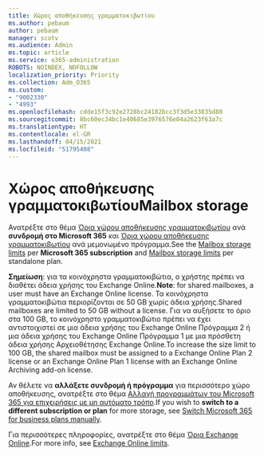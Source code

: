 ```yaml
---
title: Χώρος αποθήκευσης γραμματοκιβωτίου
ms.author: pebaum
author: pebaum
manager: scotv
ms.audience: Admin
ms.topic: article
ms.service: o365-administration
ROBOTS: NOINDEX, NOFOLLOW
localization_priority: Priority
ms.collection: Adm_O365
ms.custom:
- "9002330"
- "4993"
ms.openlocfilehash: cdde15f3c92e2728bc24182bcc3f3d5e33835d80
ms.sourcegitcommit: 8bc60ec34bc1e40685e3976576e04a2623f63a7c
ms.translationtype: HT
ms.contentlocale: el-GR
ms.lasthandoff: 04/15/2021
ms.locfileid: "51795408"
---
```

# <a name="mailbox-storage"></a><span data-ttu-id="8371e-102">Χώρος αποθήκευσης γραμματοκιβωτίου</span><span class="sxs-lookup"><span data-stu-id="8371e-102">Mailbox storage</span></span>

<span data-ttu-id="8371e-103">Ανατρέξτε στο θέμα [Όρια χώρου αποθήκευσης γραμματοκιβωτίου](https://docs.microsoft.com/office365/servicedescriptions/exchange-online-service-description/exchange-online-limits#mailbox-storage-limits) ανά **συνδρομή στο Microsoft 365** και [Όρια χώρου αποθήκευσης γραμματοκιβωτίου](https://docs.microsoft.com/office365/servicedescriptions/exchange-online-service-description/exchange-online-limits#storage-limits-across-standalone-plans) ανά μεμονωμένο πρόγραμμα.</span><span class="sxs-lookup"><span data-stu-id="8371e-103">See the [Mailbox storage limits](https://docs.microsoft.com/office365/servicedescriptions/exchange-online-service-description/exchange-online-limits#mailbox-storage-limits) per **Microsoft 365 subscription** and [Mailbox storage limits](https://docs.microsoft.com/office365/servicedescriptions/exchange-online-service-description/exchange-online-limits#storage-limits-across-standalone-plans) per standalone plan.</span></span> 

<span data-ttu-id="8371e-104">**Σημείωση**: για τα κοινόχρηστα γραμματοκιβώτια, ο χρήστης πρέπει να διαθέτει άδεια χρήσης του Exchange Online.</span><span class="sxs-lookup"><span data-stu-id="8371e-104">**Note**: for shared mailboxes, a user must have an Exchange Online license.</span></span> <span data-ttu-id="8371e-105">Τα κοινόχρηστα γραμματοκιβώτια περιορίζονται σε 50 GB χωρίς άδεια χρήσης.</span><span class="sxs-lookup"><span data-stu-id="8371e-105">Shared mailboxes are limited to 50 GB without a license.</span></span> <span data-ttu-id="8371e-106">Για να αυξήσετε το όριο στα 100 GB, το κοινόχρηστο γραμματοκιβώτιο πρέπει να έχει αντιστοιχιστεί σε μια άδεια χρήσης του Exchange Online Πρόγραμμα 2 ή μια άδεια χρήσης του Exchange Online Πρόγραμμα 1 με μια πρόσθετη άδεια χρήσης Αρχειοθέτησης Exchange Online.</span><span class="sxs-lookup"><span data-stu-id="8371e-106">To increase the size limit to 100 GB, the shared mailbox must be assigned to a Exchange Online Plan 2 license or an Exchange Online Plan 1 license with an Exchange Online Archiving add-on license.</span></span>

<span data-ttu-id="8371e-107">Αν θέλετε να **αλλάξετε συνδρομή ή πρόγραμμα** για περισσότερο χώρο αποθήκευσης, ανατρέξτε στο θέμα [Αλλαγή προγραμμάτων του Microsoft 365 για επιχειρήσεις με μη αυτόματο τρόπο](https://docs.microsoft.com/microsoft-365/commerce/subscriptions/switch-plans-manually?view=o365-worldwide).</span><span class="sxs-lookup"><span data-stu-id="8371e-107">If you wish to **switch to a different subscription or plan** for more storage, see [Switch Microsoft 365 for business plans manually](https://docs.microsoft.com/microsoft-365/commerce/subscriptions/switch-plans-manually?view=o365-worldwide).</span></span>

<span data-ttu-id="8371e-108">Για περισσότερες πληροφορίες, ανατρέξτε στο θέμα [Όρια Exchange Online](https://docs.microsoft.com/office365/servicedescriptions/exchange-online-service-description/exchange-online-limits).</span><span class="sxs-lookup"><span data-stu-id="8371e-108">For more info, see [Exchange Online limits](https://docs.microsoft.com/office365/servicedescriptions/exchange-online-service-description/exchange-online-limits).</span></span>
